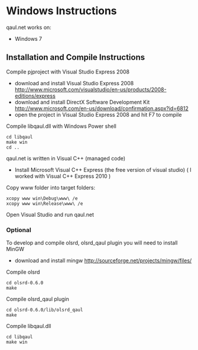 Windows Instructions
====================

qaul.net works on:
* Windows 7


Installation and Compile Instructions
--------------------------------------

Compile pjproject with Visual Studio Express 2008
* download and install Visual Studio Express 2008
  http://www.microsoft.com/visualstudio/en-us/products/2008-editions/express
* download and install DirectX Software Development Kit 
  http://www.microsoft.com/en-us/download/confirmation.aspx?id=6812
* open the project in Visual Studio Express 2008 and hit F7 to compile


Compile libqaul.dll with Windows Power shell

    cd libqaul
    make win
    cd ..

qaul.net is written in Visual C++ (managed code)

* Install Microsoft Visual C++ Express (the free version of visual studio) 
  ( I worked with Visual C++ Express 2010 )

Copy www folder into target folders:
    
    xcopy www win\Debug\www\ /e
    xcopy www win\Release\www\ /e

Open Visual Studio and run qaul.net

### Optional

To develop and compile olsrd, olsrd_qaul plugin you will need to install MinGW
* download and install mingw
  http://sourceforge.net/projects/mingw/files/

Compile olsrd

    cd olsrd-0.6.0
    make

Compile olsrd_qaul plugin

    cd olsrd-0.6.0/lib/olsrd_qaul
    make

Compile libqaul.dll

    cd libqaul
    make win

    
